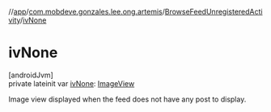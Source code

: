 //[app](../../../index.md)/[com.mobdeve.gonzales.lee.ong.artemis](../index.md)/[BrowseFeedUnregisteredActivity](index.md)/[ivNone](iv-none.md)

# ivNone

[androidJvm]\
private lateinit var [ivNone](iv-none.md): [ImageView](https://developer.android.com/reference/kotlin/android/widget/ImageView.html)

Image view displayed when the feed does not have any post to display.
